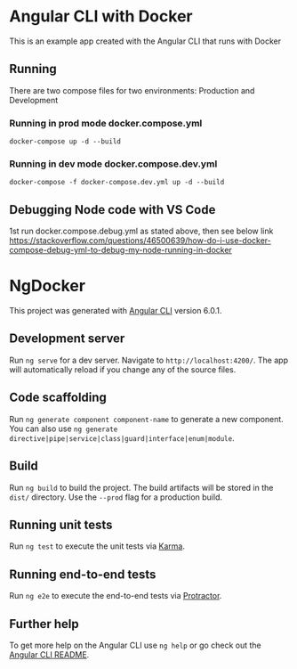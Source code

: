 # Angular CLI with Docker

This is an example app created with the Angular CLI that runs with Docker

## Running

There are two compose files for two environments: Production and Development

### Running in prod mode docker.compose.yml
`docker-compose up -d --build`

### Running in dev mode docker.compose.dev.yml
`
docker-compose -f docker-compose.dev.yml up -d --build
`
## Debugging Node code with VS Code

1st run docker.compose.debug.yml as stated above, then see below link
https://stackoverflow.com/questions/46500639/how-do-i-use-docker-compose-debug-yml-to-debug-my-node-running-in-docker

# NgDocker

This project was generated with [Angular CLI](https://github.com/angular/angular-cli) version 6.0.1.

## Development server

Run `ng serve` for a dev server. Navigate to `http://localhost:4200/`. The app will automatically reload if you change any of the source files.

## Code scaffolding

Run `ng generate component component-name` to generate a new component. You can also use `ng generate directive|pipe|service|class|guard|interface|enum|module`.

## Build

Run `ng build` to build the project. The build artifacts will be stored in the `dist/` directory. Use the `--prod` flag for a production build.

## Running unit tests

Run `ng test` to execute the unit tests via [Karma](https://karma-runner.github.io).

## Running end-to-end tests

Run `ng e2e` to execute the end-to-end tests via [Protractor](http://www.protractortest.org/).

## Further help

To get more help on the Angular CLI use `ng help` or go check out the [Angular CLI README](https://github.com/angular/angular-cli/blob/master/README.md).

